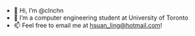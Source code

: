 - 👋 Hi, I’m @clnchn
- 🌱 I’m a computer engineering student at University of Toronto
- 📫 Feel free to email me at hsuan_ling@hotmail.com!


<!---
hl5chen/hl5chen is a ✨ special ✨ repository because its `README.md` (this file) appears on your GitHub profile.
You can click the Preview link to take a look at your changes.
--->
